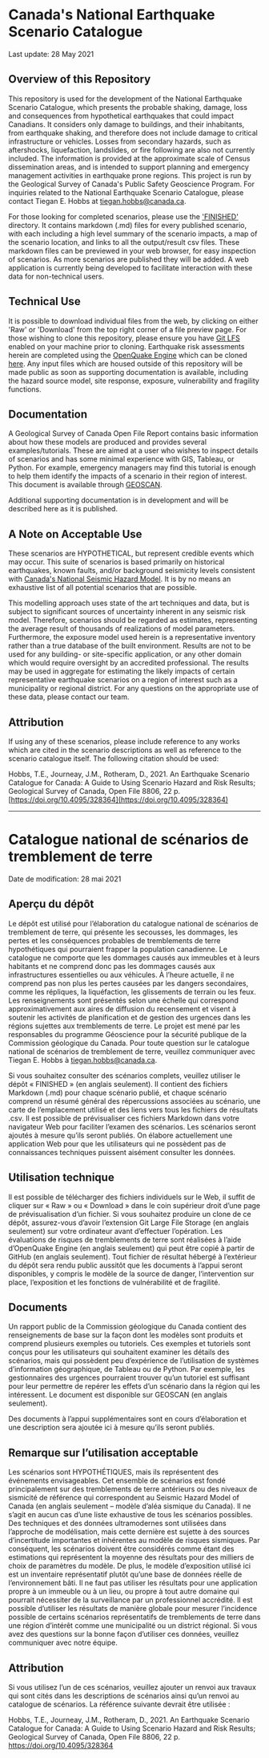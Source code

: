 # Canada's National Earthquake Scenario Catalogue

Last update: 28 May 2021

## Overview of this Repository

This repository is used for the development of the National Earthquake Scenario Catalogue, which presents the probable shaking, damage, loss and consequences from hypothetical earthquakes that could impact Canadians. It considers only damage to buildings, and their inhabitants, from earthquake shaking, and therefore does not include damage to critical infrastructure or vehicles. Losses from secondary hazards, such as aftershocks, liquefaction, landslides, or fire following are also not currently included. The information is provided at the approximate scale of Census dissemination areas, and is intended to support planning and emergency management activities in earthquake prone regions. This project is run by the Geological Survey of Canada's Public Safety Geoscience Program. For inquiries related to the National Earthquake Scenario Catalogue, please contact Tiegan E. Hobbs at tiegan.hobbs@canada.ca. 

For those looking for completed scenarios, please use the ['FINISHED'](./FINISHED/) directory. It contains markdown (.md) files for every published scenario, with each including a high level summary of the scenario impacts, a map of the scenario location, and links to all the output/result csv files. These markdown files can be previewed in your web browser, for easy inspection of scenarios. As more scenarios are published they will be added. A web application is currently being developed to facilitate interaction with these data for non-technical users.

## Technical Use

It is possible to download individual files from the web, by clicking on either 'Raw' or 'Download' from the top right corner of a file preview page. For those wishing to clone this repository, please ensure you have [Git LFS](https://git-lfs.github.com/) enabled on your machine prior to cloning. Earthquake risk assessments herein are completed using the [OpenQuake Engine](https://www.globalquakemodel.org/openquake) which can be cloned [here](https://github.com/gem/oq-engine). Any input files which are housed outside of this repository will be made public as soon as supporting documentation is available, including the hazard source model, site response, exposure, vulnerability and fragility functions. 

## Documentation

A Geological Survey of Canada Open File Report contains basic information about how these models are produced and provides several examples/tutorials. These are aimed at a user who wishes to inspect details of scenarios and has some minimal experience with GIS, Tableau, or Python. For example, emergency managers may find this tutorial is enough to help them identify the impacts of a scenario in their region of interest. This document is available through [GEOSCAN](https://doi.org/10.4095/328364).

Additional supporting documentation is in development and will be described here as it is published.

## A Note on Acceptable Use

These scenarios are HYPOTHETICAL, but represent credible events which may occur. This suite of scenarios is based primarily on historical earthquakes, known faults, and/or background seismicity levels consistent with [Canada's National Seismic Hazard Model](https://doi.org/10.4095/327322). It is by no means an exhaustive list of all potential scenarios that are possible.

This modelling approach uses state of the art techniques and data, but is subject to significant sources of uncertainty inherent in any seismic risk model. Therefore, scenarios should be regarded as estimates, representing the average result of thousands of realizations of model parameters. Furthermore, the exposure model used herein is a representative inventory rather than a true database of the built environment. Results are not to be used for any building- or site-specific application, or any other domain which would require oversight by an accredited professional. The results may be used in aggregate for estimating the likely impacts of certain representative earthquake scenarios on a region of interest such as a municipality or regional district. For any questions on the appropriate use of these data, please contact our team.

## Attribution

If using any of these scenarios, please include reference to any works which are cited in the scenario descriptions as well as reference to the scenario catalogue itself. The following citation should be used:

Hobbs, T.E., Journeay, J.M., Rotheram, D., 2021. An Earthquake Scenario Catalogue for Canada: A Guide to Using Scenario Hazard and Risk Results; Geological Survey of Canada, Open File 8806, 22 p. [https://doi.org/10.4095/328364](https://doi.org/10.4095/328364)

---

# Catalogue national de scénarios de tremblement de terre

Date de modification: 28 mai 2021

## Aperçu du dépôt

Le dépôt est utilisé pour l’élaboration du catalogue national de scénarios de tremblement de terre, qui présente les secousses, les dommages, les pertes et les conséquences probables de tremblements de terre hypothétiques qui pourraient frapper la population canadienne. Le catalogue ne comporte que les dommages causés aux immeubles et à leurs habitants et ne comprend donc pas les dommages causés aux infrastructures essentielles ou aux véhicules. À l’heure actuelle, il ne comprend pas non plus les pertes causées par les dangers secondaires, comme les répliques, la liquéfaction, les glissements de terrain ou les feux. Les renseignements sont présentés selon une échelle qui correspond approximativement aux aires de diffusion du recensement et visent à soutenir les activités de planification et de gestion des urgences dans les régions sujettes aux tremblements de terre. Le projet est mené par les responsables du programme Géoscience pour la sécurité publique de la Commission géologique du Canada. Pour toute question sur le catalogue national de scénarios de tremblement de terre, veuillez communiquer avec Tiegan E. Hobbs à tiegan.hobbs@canada.ca.

Si vous souhaitez consulter des scénarios complets, veuillez utiliser le dépôt « FINISHED » (en anglais seulement). Il contient des fichiers Markdown (.md) pour chaque scénario publié, et chaque scénario comprend un résumé général des répercussions associées au scénario, une carte de l’emplacement utilisé et des liens vers tous les fichiers de résultats .csv. Il est possible de prévisualiser ces fichiers Markdown dans votre navigateur Web pour faciliter l’examen des scénarios. Les scénarios seront ajoutés à mesure qu’ils seront publiés. On élabore actuellement une application Web pour que les utilisateurs qui ne possèdent pas de connaissances techniques puissent aisément consulter les données.

## Utilisation technique

Il est possible de télécharger des fichiers individuels sur le Web, il suffit de cliquer sur « Raw » ou « Download » dans le coin supérieur droit d’une page de prévisualisation d’un fichier. Si vous souhaitez produire un clone de ce dépôt, assurez-vous d’avoir l’extension Git Large File Storage (en anglais seulement) sur votre ordinateur avant d’effectuer l’opération. Les évaluations de risques de tremblements de terre sont réalisées à l’aide d’OpenQuake Engine (en anglais seulement) qui peut être copié à partir de GitHub (en anglais seulement). Tout fichier de résultat hébergé à l’extérieur du dépôt sera rendu public aussitôt que les documents à l’appui seront disponibles, y compris le modèle de la source de danger, l’intervention sur place, l’exposition et les fonctions de vulnérabilité et de fragilité.

## Documents

Un rapport public de la Commission géologique du Canada contient des renseignements de base sur la façon dont les modèles sont produits et comprend plusieurs exemples ou tutoriels. Ces exemples et tutoriels sont conçus pour les utilisateurs qui souhaitent examiner les détails des scénarios, mais qui possèdent peu d’expérience de l’utilisation de systèmes d’information géographique, de Tableau ou de Python. Par exemple, les gestionnaires des urgences pourraient trouver qu’un tutoriel est suffisant pour leur permettre de repérer les effets d’un scénario dans la région qui les intéressent. Le document est disponible sur GEOSCAN (en anglais seulement).

Des documents à l’appui supplémentaires sont en cours d’élaboration et une description sera ajoutée ici à mesure qu’ils seront publiés.

## Remarque sur l’utilisation acceptable

Les scénarios sont HYPOTHÉTIQUES, mais ils représentent des événements envisageables. Cet ensemble de scénarios est fondé principalement sur des tremblements de terre antérieurs ou des niveaux de sismicité de référence qui correspondent au Seismic Hazard Model of Canada (en anglais seulement – modèle d’aléa sismique du Canada). Il ne s’agit en aucun cas d’une liste exhaustive de tous les scénarios possibles. Des techniques et des données ultramodernes sont utilisées dans l’approche de modélisation, mais cette dernière est sujette à des sources d’incertitude importantes et inhérentes au modèle de risques sismiques. Par conséquent, les scénarios doivent être considérés comme étant des estimations qui représentent la moyenne des résultats pour des milliers de choix de paramètres du modèle. De plus, le modèle d’exposition utilisé ici est un inventaire représentatif plutôt qu’une base de données réelle de l’environnement bâti. Il ne faut pas utiliser les résultats pour une application propre à un immeuble ou à un lieu, ou propre à tout autre domaine qui pourrait nécessiter de la surveillance par un professionnel accrédité. Il est possible d’utiliser les résultats de manière globale pour mesurer l’incidence possible de certains scénarios représentatifs de tremblements de terre dans une région d’intérêt comme une municipalité ou un district régional. Si vous avez des questions sur la bonne façon d’utiliser  ces données, veuillez communiquer avec notre équipe.

## Attribution

Si vous utilisez l’un de ces scénarios, veuillez ajouter un renvoi aux travaux qui sont cités dans les descriptions de scénarios ainsi qu’un renvoi au catalogue de scénarios. La référence suivante devrait être utilisée :

Hobbs, T.E., Journeay, J.M., Rotheram, D., 2021. An Earthquake Scenario Catalogue for Canada: A Guide to Using Scenario Hazard and Risk Results; Geological Survey of Canada, Open File 8806, 22 p. https://doi.org/10.4095/328364
